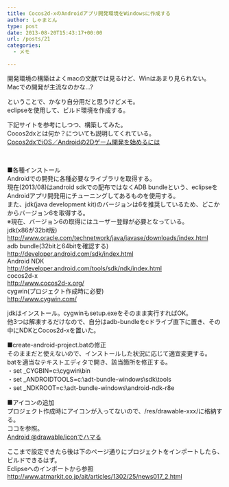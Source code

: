 ```yaml
---
title: Cocos2d-xのAndroidアプリ開発環境をWindowsに作成する
author: しゃまとん
type: post
date: 2013-08-20T15:43:17+00:00
url: /posts/21
categories:
  - メモ

---
```

開発環境の構築はよくmacの文献では見るけど、Winはあまり見られない。  
Macでの開発が主流なのかな…?

ということで、かなり自分用だと思うけどメモ。  
eclipseを使用して、ビルド環境を作成する。

<!--more-->

下記サイトを参考にしつつ、構築してみた。  
Cocos2dxとは何か？についても説明してくれている。  
[Cocos2dxでiOS／Androidの2Dゲーム開発を始めるには][1]

&nbsp;

■各種インストール  
Androidでの開発に各種必要なライブラリを取得する。  
現在(2013/08)はandroid sdkでの配布ではなくADB bundleという、eclipseをAndroidアプリ開発用にチューニングしてあるものを使用する。  
また、jdk(java development kit)のバージョンは6を推奨しているため、どこかからバージョン6を取得する。  
※現在、バージョン6の取得にはユーザー登録が必要となっている。  
jdk(x86が32bit版)  
[http://www.oracle.com/technetwork/java/javase/downloads/index.html  
][2] adb bundle(32bitと64bitを確認する)  
[http://developer.android.com/sdk/index.html  
][3] Android NDK  
[http://developer.android.com/tools/sdk/ndk/index.html  
][4] cocos2d-x  
[http://www.cocos2d-x.org/  
][5] cygwin(プロジェクト作成時に必要)  
<http://www.cygwin.com/>

jdkはインストール。cygwinもsetup.exeをそのまま実行すればOK。  
他3つは解凍するだけなので、自分はadb-bundleをcドライブ直下に置き、その中にNDKとCocos2d-xを置いた。

■create-android-project.batの修正  
そのままだと使えないので、インストールした状況に応じて適宜変更する。  
batを適当なテキストエディタで開き、該当箇所を修正する。  
・set _CYGBIN=c:\cygwin\bin  
・set _ANDROIDTOOLS=c:\adt-bundle-windows\sdk\tools  
・set _NDKROOT=c:\adt-bundle-windows\android-ndk-r8e

■アイコンの追加  
プロジェクト作成時にアイコンが入ってないので、/res/drawable-xxx/に格納する。  
ココを参照。  
[Android @drawable/iconでハマる][6]

ここまで設定できたら後は下のページ通りにプロジェクトをインポートしたら、ビルドできるはず。  
Eclipseへのインポートから参照  
<http://www.atmarkit.co.jp/ait/articles/1302/25/news017_2.html>

&nbsp;

 [1]: http://www.atmarkit.co.jp/ait/articles/1302/25/news017.html
 [2]: http://www.oracle.com/technetwork/java/javase/downloads/index.html
 [3]: http://developer.android.com/sdk/index.html
 [4]: http://developer.android.com/tools/sdk/ndk/index.html
 [5]: http://www.cocos2d-x.org/
 [6]: http://blog.livedoor.jp/saladismaindish/archives/3988308.html